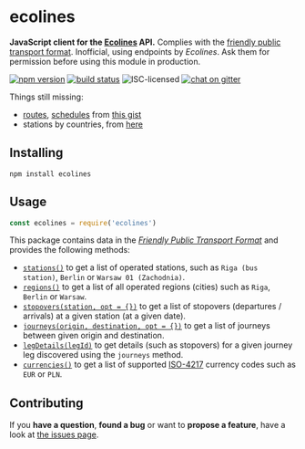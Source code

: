 # ecolines

**JavaScript client for the [Ecolines](https://ecolines.net) API.** Complies with the [friendly public transport format](https://github.com/public-transport/friendly-public-transport-format). Inofficial, using endpoints by *Ecolines*. Ask them for permission before using this module in production.


[![npm version](https://img.shields.io/npm/v/ecolines.svg)](https://www.npmjs.com/package/ecolines)
[![build status](https://img.shields.io/travis/derhuerst/ecolines.svg)](https://travis-ci.org/derhuerst/ecolines)
![ISC-licensed](https://img.shields.io/github/license/derhuerst/ecolines.svg)
[![chat on gitter](https://badges.gitter.im/public-transport.svg)](https://gitter.im/public-transport)

Things still missing:

- [routes](https://github.com/public-transport/friendly-public-transport-format/blob/master/docs/readme.md#route), [schedules](https://github.com/public-transport/friendly-public-transport-format/blob/master/docs/readme.md#schedule) from [this gist](https://gist.github.com/derhuerst/c76db8e9216b686b0262857cc9abd16e)
- stations by countries, from [here](https://ecolines.net/international/en/trip/bus-stops)

## Installing

```shell
npm install ecolines
```

## Usage

```js
const ecolines = require('ecolines')
```

This package contains data in the [*Friendly Public Transport Format*](https://github.com/public-transport/friendly-public-transport-format) and provides the following methods:

- [`stations()`](docs/stations.md) to get a list of operated stations, such as `Riga (bus station)`, `Berlin` or `Warsaw 01 (Zachodnia)`.
- [`regions()`](docs/regions.md) to get a list of all operated regions (cities) such as `Riga`, `Berlin` or `Warsaw`.
- [`stopovers(station, opt = {})`](docs/stopovers.md) to get a list of stopovers (departures / arrivals) at a given station (at a given date).
- [`journeys(origin, destination, opt = {})`](docs/journeys.md) to get a list of journeys between given origin and destination.
- [`legDetails(legId)`](docs/legDetails.md) to get details (such as stopovers) for a given journey leg discovered using the `journeys` method.
- [`currencies()`](docs/currencies.md) to get a list of supported [ISO-4217](https://en.wikipedia.org/wiki/ISO_4217) currency codes such as `EUR` or `PLN`.

## Contributing

If you **have a question**, **found a bug** or want to **propose a feature**, have a look at [the issues page](https://github.com/derhuerst/ecolines/issues).
